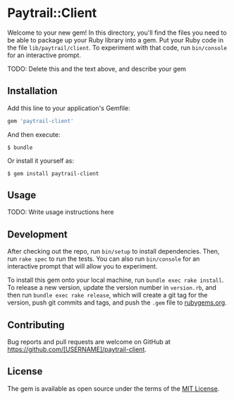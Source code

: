 # Paytrail::Client

Welcome to your new gem! In this directory, you'll find the files you need to be able to package up your Ruby library into a gem. Put your Ruby code in the file `lib/paytrail/client`. To experiment with that code, run `bin/console` for an interactive prompt.

TODO: Delete this and the text above, and describe your gem

## Installation

Add this line to your application's Gemfile:

```ruby
gem 'paytrail-client'
```

And then execute:

    $ bundle

Or install it yourself as:

    $ gem install paytrail-client

## Usage

TODO: Write usage instructions here

## Development

After checking out the repo, run `bin/setup` to install dependencies. Then, run `rake spec` to run the tests. You can also run `bin/console` for an interactive prompt that will allow you to experiment.

To install this gem onto your local machine, run `bundle exec rake install`. To release a new version, update the version number in `version.rb`, and then run `bundle exec rake release`, which will create a git tag for the version, push git commits and tags, and push the `.gem` file to [rubygems.org](https://rubygems.org).

## Contributing

Bug reports and pull requests are welcome on GitHub at https://github.com/[USERNAME]/paytrail-client.


## License

The gem is available as open source under the terms of the [MIT License](http://opensource.org/licenses/MIT).

